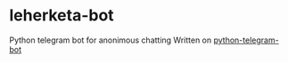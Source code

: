 # leherketa-bot
Python telegram bot for anonimous chatting
Written on [python-telegram-bot](https://github.com/python-telegram-bot/python-telegram-bot)
